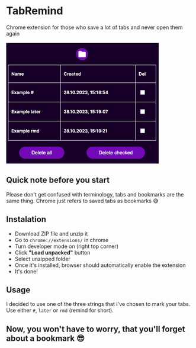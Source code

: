 # TabRemind
Chrome extension for those who save a lot of tabs and never open them again
<br><br>
![Popup-screenshot](images/screenshot1.png)
## Quick note before you start
Please don't get confused with terminology, tabs and bookmarks are the same thing. Chrome just refers to saved tabs as bookmarks 😅
## Instalation
- Download ZIP file and unzip it
- Go to `chrome://extensions/` in chrome
- Turn developer mode on (right top corner)
- Click <b>"Load unpacked"</b> button
- Select unzipped folder
- Once it's installed, browser should automatically enable the extension
- It's done!
## Usage
I decided to use one of the three strings that I've chosen to mark your tabs. Use either `#`, `later` or `rmd` (remind for short).
## Now, you won't have to worry, that you'll forget about a bookmark 😎
